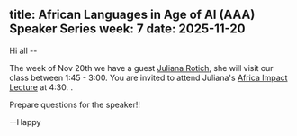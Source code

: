 
title: African Languages in Age of AI (AAA) Speaker Series
week: 7
date: 2025-11-20
---

Hi all --

The week of Nov 20th we have a guest [Juliana Rotich](https://www.linkedin.com/pulse/juliana-rotich-walks-talk-harnessing-technology-ag7pf/), she will visit our class between 1:45 - 3:00. You are invited to attend Juliana's [Africa Impact Lecture](https://africaworld.princeton.edu/events/2025/juliana-rotich-information-technologist-and-entrepreneur-kenya) at 4:30. 
.

Prepare questions for the speaker!!

--Happy
